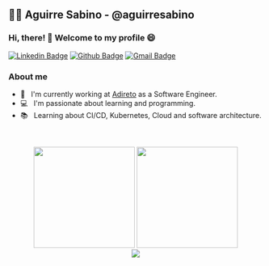 ## 👨‍💻  Aguirre Sabino - @aguirresabino

### Hi, there! 👋 Welcome to my profile 😄 

[![Linkedin Badge](https://img.shields.io/badge/-LinkedIn-blue?style=flat-square&logo=Linkedin&logoColor=white&link=https://www.linkedin.com/in/aguirresabino/)](https://www.linkedin.com/in/aguirresabino/)
[![Github Badge](https://img.shields.io/badge/-Github-000?style=flat-square&logo=Github&logoColor=white&link=https://github.com/aguirresabino)](https://github.com/aguirresabino)
[![Gmail Badge](https://img.shields.io/badge/-Gmail-c14438?style=flat-square&logo=Gmail&logoColor=white&link=mailto:aguirresabino187@gmail.com)](mailto:aguirresabino187@gmail.com)

### About me
  
- 🏢 &nbsp; I'm currently working at [Adireto](https://adireto.com/) as a Software Engineer.
- 💻 &nbsp; I'm passionate about learning and programming.
- 📚 &nbsp; Learning about CI/CD, Kubernetes, Cloud and software architecture.
<br/>
<br/>
   
<div align="center">
    <img height="200em" src="https://github-readme-stats.vercel.app/api?username=aguirresabino&show_icons=true&theme=dark&count_private=true" />
    <img height="200em" src="https://github-readme-stats.vercel.app/api/top-langs/?username=aguirresabino&layout=compact&langs_count=20&count_private=true&theme=dark" />
</div>
<div align="center">
    <img src="https://github-readme-stats.vercel.app/api/wakatime?username=aguirresabino" />
</div>
